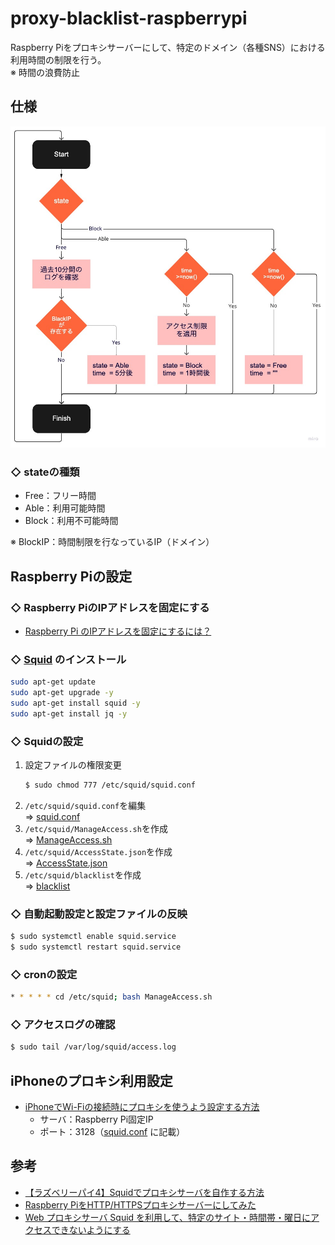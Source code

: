# proxy-blacklist-raspberrypi
Raspberry Piをプロキシサーバーにして、特定のドメイン（各種SNS）における利用時間の制限を行う。<br>
※ 時間の浪費防止

## 仕様
<img src="Flowchart.jpg">

### ◇ stateの種類
* Free：フリー時間
* Able：利用可能時間
* Block：利用不可能時間

※ BlockIP：時間制限を行なっているIP（ドメイン）

## Raspberry Piの設定
### ◇ Raspberry PiのIPアドレスを固定にする
* [Raspberry Pi のIPアドレスを固定にするには？](https://www.fabshop.jp/raspberry-pi-static-ip/)

### ◇ [Squid](http://www.squid-cache.org/) のインストール
```bash
sudo apt-get update
sudo apt-get upgrade -y
sudo apt-get install squid -y
sudo apt-get install jq -y
```

### ◇ Squidの設定
1. 設定ファイルの権限変更
    ```bash
    $ sudo chmod 777 /etc/squid/squid.conf
    ```
2. `/etc/squid/squid.conf`を編集<br>
    ⇒ [squid.conf](/squid.conf)
3. `/etc/squid/ManageAccess.sh`を作成<br>
    ⇒ [ManageAccess.sh](/ManageAccess.sh)
4. `/etc/squid/AccessState.json`を作成<br>
    ⇒ [AccessState.json](AccessState.json)
5. `/etc/squid/blacklist`を作成<br>
    ⇒ [blacklist](/blacklist)

### ◇ 自動起動設定と設定ファイルの反映
```bash
$ sudo systemctl enable squid.service
$ sudo systemctl restart squid.service
```

### ◇ cronの設定
```bash
* * * * * cd /etc/squid; bash ManageAccess.sh
```

### ◇ アクセスログの確認
```bash
$ sudo tail /var/log/squid/access.log
```

## iPhoneのプロキシ利用設定
* [iPhoneでWi-Fiの接続時にプロキシを使うよう設定する方法](https://novlog.me/ios/proxy/)<br>
    * サーバ：Raspberry Pi固定IP
    * ポート：3128（[squid.conf](/squid.conf) に記載）

## 参考
* [【ラズベリーパイ4】Squidでプロキシサーバを自作する方法](https://algorithm.joho.info/raspberry-pi/squid-raspberry-pi/)
* [Raspberry PiをHTTP/HTTPSプロキシサーバーにしてみた](https://qiita.com/mascii/items/400a0ecab61d885ac2a8)
* [Web プロキシサーバ Squid を利用して、特定のサイト・時間帯・曜日にアクセスできないようにする](https://zenn.dev/noraworld/articles/access-restriction-using-squid)
